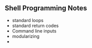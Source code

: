 ## Shell Programming Notes
- standard loops
- standard return codes
- Command line inputs
- modularizing
- 
 
 
